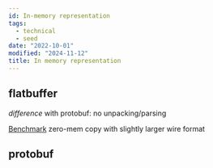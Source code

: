 ```yaml
---
id: In-memory representation
tags:
  - technical
  - seed
date: "2022-10-01"
modified: "2024-11-12"
title: In memory representation
---
```


## flatbuffer

_difference_ with protobuf: no unpacking/parsing

[Benchmark][#benchmark] zero-mem copy with slightly larger wire format

[#benchmark]: https://google.github.io/flatbuffers/flatbuffers_benchmarks.html

## protobuf
